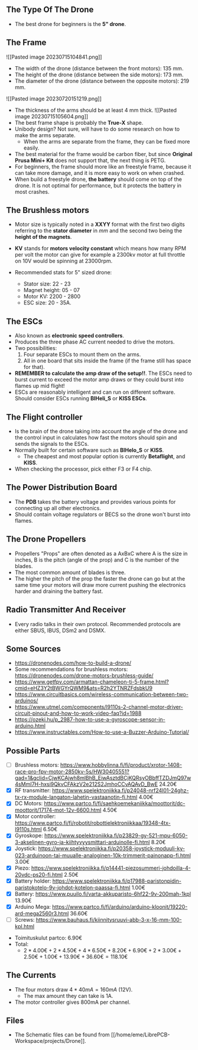 

## The Type Of The Drone

- The best drone for beginners is the **5" drone**.


## The Frame

![[Pasted image 20230715104841.png]]
- The width of the drone (distance between the front motors): 135 mm.
- The height of the drone (distance between the side motors): 173 mm.
- The diameter of the drone (distance between the opposite motors): 219 mm.

![[Pasted image 20230720151219.png]]

- The thickness of the arms should be at least 4 mm thick.
![[Pasted image 20230715105604.png]]
- The best frame shape is probably the **True-X** shape.
- Unibody design? Not sure, will have to do some research on how to make the arms separate.
	- When the arms are separate from the frame, they can be fixed more easily.
- The best material for the frame would be carbon fiber, but since **Original Prusa Mini+ Kit** does not support that, the next thing is PETG.
- For beginners, the frame should more like an freestyle frame, because it can take more damage, and it is more easy to work on when crashed.
- When build a freestyle drone, **the battery** should come on top of the drone. It is not optimal for performance, but it protects the battery in most crashes.

## The Brushless motors

- Motor size is typically noted in a **XXYY** format with the first two digits referring to the **stator diameter** in *mm* and the second two being the **height of the magnets**.

- **KV** stands for **motors velocity constant** which means how many RPM per volt the motor can give for example a 2300kv motor at full throttle on 10V would be spinning at 23000rpm.



- Recommended stats for 5" sized drone:
	- Stator size: 22 - 23
	- Magnet height: 05 - 07
	- Motor KV: 2200 - 2800
	- ESC size:  20 - 35A.

## The ESCs

- Also known as **electronic speed controllers**.
- Produces the three phase AC current needed to drive the motors.
- Two possibilities:
	1. Four separate ESCs to mount them on the arms.
	2. All in one board that sits inside the frame (if the frame still has space for that).
- **REMEMBER to calculate the amp draw of the setup!!**. The ESCs need to burst current to exceed the motor amp draws or they could burst into flames up mid flight!
- ESCs are reasonably intelligent and can run on different software. Should consider ESCs running **BIHeli_S** or **KISS ESCs**.

## The Flight controller

- Is the brain of the drone taking into account the angle of the drone and the control input in calculates how fast the motors should spin and sends the signals to the ESCs.
- Normally built for certain software such as **BIHelo_S** or **KISS**.
	- The cheapest and most popular option is currently **Betaflight**, and **KISS**.
- When checking the processor, pick either F3 or F4 chip.


## The Power Distribution Board

- The **PDB** takes the battery voltage and provides various points for connecting up all other electronics.
- Should contain voltage regulators or BECS so the drone won't burst into flames.

## The Drone Propellers

- Propellers "Props" are often denoted as a AxBxC where A is the size in inches, B is the pitch (angle of the prop) and C is the number of the blades.
- The most common amount of blades is three.
- The higher the pitch of the prop the faster the drone can go but at the same time your motors will draw more current pushing the electronics harder and draining the battery fast.

## Radio Transmitter And Receiver

- Every radio talks in their own protocol. Recommended protocols are either SBUS, IBUS, DSm2 and DSMX.

## Some Sources

- https://dronenodes.com/how-to-build-a-drone/
- Some recommendations for brushless motors: https://dronenodes.com/drone-motors-brushless-guide/
- https://www.getfpv.com/armattan-chameleon-ti-5-frame.html?cmid=eHZ3Y2tBWGYrQWM9&ats=R2h2YTNRZFdsbkU9
- https://www.circuitbasics.com/wireless-communication-between-two-arduinos/
- https://www.utmel.com/components/l9110s-2-channel-motor-driver-circuit-pinout-and-how-to-work-video-faq?id=1988
- https://ozeki.hu/p_2987-how-to-use-a-gyroscope-sensor-in-arduino.html
- https://www.instructables.com/How-to-use-a-Buzzer-Arduino-Tutorial/

## Possible Parts

- [ ] Brushless motors: https://www.hobbylinna.fi/fi/product/xrotor-1408-race-pro-fpv-motor-2850kv-5s/HW30405551?gad=1&gclid=CjwKCAjwh8mlBhB_EiwAsztdBCjKQRsyOBbffTZDJmQ97w4sMmI7H-hxsi9QkvCFAkzV2e212S2JmhoCCvAQAvD_BwE 24.20€
- [X] RF transmitter: https://www.spelektroniikka.fi/p24048-nrf24l01-24ghz-tx-rx-module-langaton-lahetin-vastaanotin-fi.html 4.00€
- [X] DC Motors: https://www.partco.fi/fi/saehkoemekaniikka/moottorit/dc-moottorit/17174-mot-12v-6600.html 4.50€
- [X] Motor controller: https://www.partco.fi/fi/robotit/robottielektroniikkaa/19348-4tx-l9110s.html 6.50€
- [X] Gyroskope: https://www.spelektroniikka.fi/p23829-gy-521-mpu-6050-3-akselinen-gyro-ja-kiihtyvyysmittari-arduinolle-fi.html 8.20€
- [x] Joystick: https://www.spelektroniikka.fi/p20358-joystick-moduuli-ky-023-arduinoon-tai-muualle-analoginen-10k-trimmerit-painonapp-fi.html 3.00€
- [x] Piezo: https://www.spelektroniikka.fi/p14441-piezosummeri-johdoilla-4-20vdc-ps20-fi.html 2.50€
- [x] Battery holder: https://www.spelektroniikka.fi/p17988-paristonpidin-paristokotelo-9v-johdot-kotelon-paassa-fi.html 1.00€
- [x] Battery: https://www.puuilo.fi/varta-akkuparisto-6hf22-9v-200mah-1kpl 13.90€
- [x] Arduino Mega: https://www.partco.fi/fi/arduino/arduino-kloonit/19220-ard-mega2560r3.html 36.60€
- [ ] Screws: https://www.bauhaus.fi/kiinnitysruuvi-abb-3-x-16-mm-100-kpl.html
- Toimituskulut partco: 6.90€
- Total: 
	- $2 * 4.00€ + 2 * 4.50€ + 4 * 6.50€ + 8.20€ +6.90€ + 2 * 3.00€ + 2.50€ + 1.00€ + 13.90€ + 36.60€ = 118.10€$


## The Currents

- The four motors draw $4 * 40mA = 160mA$ (12V).
	- The max amount they can take is 1A.
- The motor controller gives 800mA per channel.


## Files

- The Schematic files can be found from [[/home/eme/LibrePCB-Workspace/projects/Drone]].
